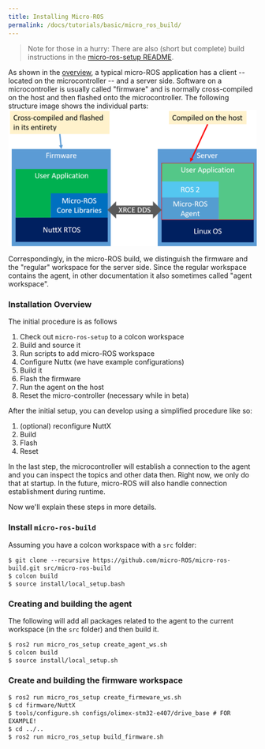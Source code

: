 ```yaml
---
title: Installing Micro-ROS
permalink: /docs/tutorials/basic/micro_ros_build/
---
```




> Note for those in a hurry: There are also (short but complete) build instructions in the [micro-ros-setup README](https://github.com/micro-ROS/micro-ros-build/blob/master/micro_ros_setup/README.md). 

As shown in the [overview](/docs/overview/), a typical micro-ROS application has a client -- located on the microcontroller -- and a server side. Software on a microcontroller is usually called "firmware" and is normally cross-compiled on the host and then flashed onto the microcontroller. The following structure image shows the individual parts:
![structure image](structure.png)

Correspondingly, in the micro-ROS build, we distinguish the firmware and the "regular" workspace for the server side. Since the regular workspace contains the agent, in other documentation it also sometimes called "agent workspace".


### Installation Overview

The initial procedure is as follows
  
  1. Check out `micro-ros-setup` to a colcon workspace
  1. Build and source it
  1. Run scripts to add micro-ROS workspace
  1. Configure Nuttx (we have example configurations)
  1. Build it
  1. Flash the firmware
  1. Run the agent on the host
  1. Reset the micro-controller (necessary while in beta)

After the initial setup, you can develop using a simplified procedure like so:

  1. (optional) reconfigure NuttX
  1. Build
  1. Flash
  1. Reset

In the last step, the microcontroller will establish a connection to the agent and you can inspect the topics and other data then. Right now, we only do that at startup. In the future, micro-ROS will also handle connection establishment during runtime.

Now we'll explain these steps in more details.

### Install `micro-ros-build`

Assuming you have a colcon workspace with a `src` folder:

```shell
$ git clone --recursive https://github.com/micro-ROS/micro-ros-build.git src/micro-ros-build
$ colcon build
$ source install/local_setup.bash
```

### Creating and building the agent

The following will add all packages related to the agent to the current workspace (in the `src` folder) and then build it.

```shell
$ ros2 run micro_ros_setup create_agent_ws.sh
$ colcon build
$ source install/local_setup.sh
```

### Create and building the firmware workspace

```shell
$ ros2 run micro_ros_setup create_firmeware_ws.sh
$ cd firmware/NuttX
$ tools/configure.sh configs/olimex-stm32-e407/drive_base # FOR EXAMPLE!
$ cd ../..
$ ros2 run micro_ros_setup build_firmware.sh
```
